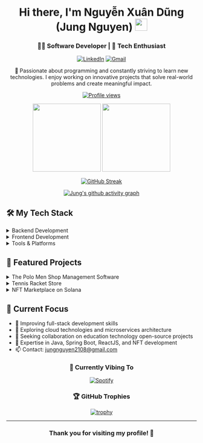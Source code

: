 <div align="center">

# Hi there, I'm Nguyễn Xuân Dũng (Jung Nguyen) <img src="https://github.com/zoeyfrisart/zoeyfrisart/blob/main/meow_wave_peak.png" height="32"/>

### 👨‍💻 Software Developer |  🚀 Tech Enthusiast

[![LinkedIn](https://img.shields.io/badge/LinkedIn-%230077B5.svg?&style=for-the-badge&logo=linkedin&logoColor=white)](https://www.linkedin.com/in/jung-nguyen-xuan/)
[![Gmail](https://img.shields.io/badge/Gmail-%23D14836.svg?&style=for-the-badge&logo=gmail&logoColor=white)](mailto:jungnguyen2108@gmail.com)

🌟 Passionate about programming and constantly striving to learn new technologies. I enjoy working on innovative projects that solve real-world problems and create meaningful impact.

</div>

<div align="center">
  
  <!-- Profile Views Counter -->
  [![Profile views](https://komarev.com/ghpvc/?username=leonx04&label=Profile%20views&color=0e75b6&style=flat)](https://github.com/leonx04/)
  
  <!-- GitHub Stats Cards - arranged in a 2x2 grid -->
  <img height="180em" src="https://github-readme-stats.vercel.app/api?username=leonx04&show_icons=true&theme=tokyonight&include_all_commits=true&count_private=true"/>
  <img height="180em" src="https://github-readme-stats.vercel.app/api/top-langs/?username=leonx04&layout=compact&langs_count=7&theme=tokyonight"/>
  
  <!-- GitHub Streak Stats -->
  [![GitHub Streak](https://github-readme-streak-stats.herokuapp.com?user=leonx04&theme=tokyonight&hide_border=true&date_format=j%20M%5B%20Y%5D)](https://git.io/streak-stats)
  
  <!-- GitHub Activity Graph -->
  [![Jung's github activity graph](https://github-readme-activity-graph.vercel.app/graph?username=leonx04&theme=tokyo-night)](https://github.com/ashutosh00710/github-readme-activity-graph)

</div>

## 🛠️ My Tech Stack

<details>
<summary>Backend Development</summary>

![Java](https://img.shields.io/badge/Java-%23ED8B00.svg?style=for-the-badge&logo=java&logoColor=white)
![Spring](https://img.shields.io/badge/Spring-%236DB33F.svg?style=for-the-badge&logo=spring&logoColor=white)
![MSSQL](https://img.shields.io/badge/MSSQL-CC2927?style=for-the-badge&logo=microsoft-sql-server&logoColor=white)
</details>

<details>
<summary>Frontend Development</summary>

![NextJS](https://img.shields.io/badge/NextJS-black?style=for-the-badge&logo=next.js&logoColor=white)
![ReactJS](https://img.shields.io/badge/React-%2320232a.svg?style=for-the-badge&logo=react&logoColor=%2361DAFB)
![JavaScript](https://img.shields.io/badge/JavaScript-%23323330.svg?style=for-the-badge&logo=javascript&logoColor=%23F7DF1E)
![HTML5](https://img.shields.io/badge/HTML5-%23E34F26.svg?style=for-the-badge&logo=html5&logoColor=white)
![CSS3](https://img.shields.io/badge/CSS3-%231572B6.svg?style=for-the-badge&logo=css3&logoColor=white)
![Bootstrap](https://img.shields.io/badge/Bootstrap-%23563D7C.svg?style=for-the-badge&logo=bootstrap&logoColor=white)
![Angular](https://img.shields.io/badge/Angular-%23E23237.svg?style=for-the-badge&logo=angular&logoColor=white)
![Thymeleaf](https://img.shields.io/badge/Thymeleaf-%23005C0F.svg?style=for-the-badge&logo=Thymeleaf&logoColor=white)
</details>

<details>
<summary>Tools & Platforms</summary>

![Firebase](https://img.shields.io/badge/Firebase-%23039BE5.svg?style=for-the-badge&logo=firebase)
![Netlify](https://img.shields.io/badge/Netlify-%23000000.svg?style=for-the-badge&logo=netlify&logoColor=#00C7B7)
![Cloudinary](https://img.shields.io/badge/Cloudinary-%23323330.svg?style=for-the-badge&logo=cloudinary&logoColor=white)
![IntelliJ IDEA](https://img.shields.io/badge/IntelliJ%20IDEA-000000.svg?style=for-the-badge&logo=intellij-idea&logoColor=white)
![Visual Studio Code](https://img.shields.io/badge/VS%20Code-0078d7.svg?style=for-the-badge&logo=visual-studio-code&logoColor=white)
![GitHub](https://img.shields.io/badge/GitHub-%23121011.svg?style=for-the-badge&logo=github&logoColor=white)
![Figma](https://img.shields.io/badge/Figma-%23F24E1E.svg?style=for-the-badge&logo=figma&logoColor=white)
![Postman](https://img.shields.io/badge/Postman-FF6C37?style=for-the-badge&logo=postman&logoColor=white)
</details>

## 🚀 Featured Projects

<details>
<summary>The Polo Men Shop Management Software</summary>

### [The Polo Men Shop Management Software](https://github.com/leonx04/ThePoloManShop)
A robust management and sales software solution for Polo Nam - The Polo Men Shop.
- **Technologies:** Java Swing, MSSQL, FlatLaf
- **Key Features:**
  - Inventory management
  - Sales tracking and reporting
  - Customer relationship management
</details>

<details>
<summary>Tennis Racket Store</summary>

### [Tennis Racket Store](https://jnx-store.netlify.app/)
An e-commerce platform for selling high-quality tennis rackets.
- **Technologies:** NextJS, Firebase, Netlify, Cloudinary
- **Key Features:**
  - Modern and responsive design
  - Secure checkout process
  - Product image optimization with Cloudinary
  - Real-time data synchronization using Firebase
</details>

<details>
<summary>NFT Marketplace on Solana</summary>

### [NFT Marketplace on Solana](https://market-nft-solana-updm-11.netlify.app/)
A decentralized NFT marketplace built on the Solana blockchain.
- **Technologies:** Solana, ReactJS, Firebase, GameShift API, Cloudinary
- **Key Features:**
  - Buy and sell NFTs securely
  - Wallet integration with Solana blockchain
  - User data management with Firebase integrated with GameShift API
  - Real-time updates for NFT transactions
  - Image and artwork storage optimization
</details>

## 🎯 Current Focus

- 🔭 Improving full-stack development skills
- 🌱 Exploring cloud technologies and microservices architecture
- 👯 Seeking collaboration on education technology open-source projects
- 💬 Expertise in Java, Spring Boot, ReactJS, and NFT development
- 📫 Contact: [jungnguyen2108@gmail.com](mailto:jungnguyen2108@gmail.com)

<div align="center">

### 🎵 Currently Vibing To
[![Spotify](https://novatorem-nu-seven.vercel.app/api/spotify)](https://open.spotify.com/user/YOUR_SPOTIFY_USER_ID)

### 🏆 GitHub Trophies
[![trophy](https://github-profile-trophy.vercel.app/?username=leonx04&theme=tokyonight&column=7)](https://github.com/ryo-ma/github-profile-trophy)


</div>

---

<div align="center">
  
### Thank you for visiting my profile! 🙏
</div>
